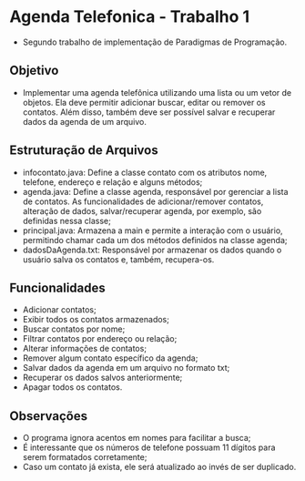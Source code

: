 # Agenda Telefonica - Trabalho 1
- Segundo trabalho de implementação de Paradigmas de Programação.

## Objetivo
- Implementar uma agenda telefônica utilizando uma lista ou um vetor de objetos. Ela deve permitir adicionar buscar, editar ou remover os contatos. Além disso, também deve ser possível salvar e recuperar dados da agenda de um arquivo.

## Estruturação de Arquivos

- infocontato.java: Define a classe contato com os atributos nome, telefone, endereço e relação e alguns métodos;
- agenda.java: Define a classe agenda, responsável por gerenciar a lista de contatos. As funcionalidades de adicionar/remover contatos, alteração de dados, salvar/recuperar agenda, por exemplo, são definidas nessa classe;
- principal.java: Armazena a main e permite a interação com o usuário, permitindo chamar cada um dos métodos definidos na classe agenda;
- dadosDaAgenda.txt: Responsável por armazenar os dados quando o usuário salva os contatos e, também, recupera-os.

## Funcionalidades

- Adicionar contatos;
- Exibir todos os contatos armazenados;
- Buscar contatos por nome;
- Filtrar contatos por endereço ou relação;
- Alterar informações de contatos;
- Remover algum contato específico da agenda;
- Salvar dados da agenda em um arquivo no formato txt;
- Recuperar os dados salvos anteriormente;
- Apagar todos os contatos.

## Observações

- O programa ignora acentos em nomes para facilitar a busca;
- É interessante que os números de telefone possuam 11 dígitos para serem formatados corretamente;
- Caso um contato já exista, ele será atualizado ao invés de ser duplicado.